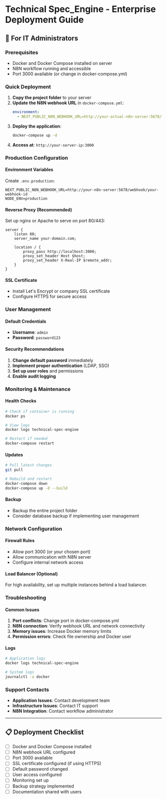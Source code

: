 # Technical Spec_Engine - Enterprise Deployment Guide

## 🏢 **For IT Administrators**

### **Prerequisites**
- Docker and Docker Compose installed on server
- N8N workflow running and accessible
- Port 3000 available (or change in docker-compose.yml)

### **Quick Deployment**

1. **Copy the project folder** to your server
2. **Update the N8N webhook URL** in `docker-compose.yml`:
   ```yaml
   environment:
     - NEXT_PUBLIC_N8N_WEBHOOK_URL=http://your-actual-n8n-server:5678/webhook/your-webhook-id
   ```
3. **Deploy the application**:
   ```bash
   docker-compose up -d
   ```
4. **Access at**: `http://your-server-ip:3000`

### **Production Configuration**

#### **Environment Variables**
Create `.env.production`:
```env
NEXT_PUBLIC_N8N_WEBHOOK_URL=http://your-n8n-server:5678/webhook/your-webhook-id
NODE_ENV=production
```

#### **Reverse Proxy (Recommended)**
Set up nginx or Apache to serve on port 80/443:

```nginx
server {
    listen 80;
    server_name your-domain.com;
    
    location / {
        proxy_pass http://localhost:3000;
        proxy_set_header Host $host;
        proxy_set_header X-Real-IP $remote_addr;
    }
}
```

#### **SSL Certificate**
- Install Let's Encrypt or company SSL certificate
- Configure HTTPS for secure access

### **User Management**

#### **Default Credentials**
- **Username**: `admin`
- **Password**: `password123`

#### **Security Recommendations**
1. **Change default password** immediately
2. **Implement proper authentication** (LDAP, SSO)
3. **Set up user roles** and permissions
4. **Enable audit logging**

### **Monitoring & Maintenance**

#### **Health Checks**
```bash
# Check if container is running
docker ps

# View logs
docker logs technical-spec-engine

# Restart if needed
docker-compose restart
```

#### **Updates**
```bash
# Pull latest changes
git pull

# Rebuild and restart
docker-compose down
docker-compose up -d --build
```

#### **Backup**
- Backup the entire project folder
- Consider database backup if implementing user management

### **Network Configuration**

#### **Firewall Rules**
- Allow port 3000 (or your chosen port)
- Allow communication with N8N server
- Configure internal network access

#### **Load Balancer (Optional)**
For high availability, set up multiple instances behind a load balancer.

### **Troubleshooting**

#### **Common Issues**
1. **Port conflicts**: Change port in docker-compose.yml
2. **N8N connection**: Verify webhook URL and network connectivity
3. **Memory issues**: Increase Docker memory limits
4. **Permission errors**: Check file ownership and Docker user

#### **Logs**
```bash
# Application logs
docker logs technical-spec-engine

# System logs
journalctl -u docker
```

### **Support Contacts**
- **Application Issues**: Contact development team
- **Infrastructure Issues**: Contact IT support
- **N8N Integration**: Contact workflow administrator

---

## 📋 **Deployment Checklist**

- [ ] Docker and Docker Compose installed
- [ ] N8N webhook URL configured
- [ ] Port 3000 available
- [ ] SSL certificate configured (if using HTTPS)
- [ ] Default password changed
- [ ] User access configured
- [ ] Monitoring set up
- [ ] Backup strategy implemented
- [ ] Documentation shared with users
